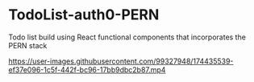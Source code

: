 # TodoList-auth0-PERN
Todo list build using React functional components that incorporates the PERN stack

https://user-images.githubusercontent.com/99327948/174435539-ef37e096-1c5f-442f-bc96-17bb9dbc2b87.mp4

